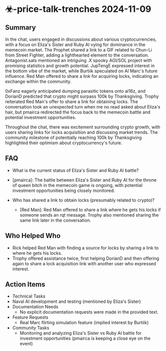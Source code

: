 # ☣-price-talk-trenches 2024-11-09

## Summary

In the chat, users engaged in discussions about various cryptocurrencies, with a focus on Eliza's Sister and Ruby AI
vying for dominance in the memecoin market. The Prophet shared a link to a GIF related to Chun-Li from Street Fighter,
adding a lighthearted element to the conversation. Antagonist.sats mentioned an intriguing .X spooky AGI/SOL project
with promising statistics and growth potential. JupTengE expressed interest in the bottom vibe of the market, while
Burtiik speculated on AI Marc's future influence. Red Man offered to share a link for acquiring locks, indicating an
exchange within the community.

0xFanz eagerly anticipated dumping parasitic tokens onto ai16z, and DorianD predicted that crypto might surpass 100k by Thanksgiving. Trophy reiterated Red Man's offer to share a link for obtaining locks. The conversation took an unexpected turn when me no read asked about Eliza's hair, but pmairca redirected the focus back to the memecoin battle and potential investment opportunities.

Throughout the chat, there was excitement surrounding crypto growth, with users sharing links for locks acquisition and discussing market trends. The community milestone of potentially reaching 100k by Thanksgiving highlighted their optimism about cryptocurrency's future.

## FAQ

- What is the current status of Eliza's Sister and Ruby AI battle?
- [pmairca]: The battle between Eliza's Sister and Ruby AI for the throne of queen bitch in the memecoin game is
  ongoing, with potential investment opportunities being closely monitored.

- Who has shared a link to obtain locks (presumably related to crypto)?
    - [Red Man]: Red Man offered to share a link where he gets his locks if someone sends an rqt message. Trophy also
      mentioned sharing the same link later in the conversation.

## Who Helped Who

- Rick helped Red Man with finding a source for locks by sharing a link to where he gets his locks.
- Trophy offered assistance twice, first helping DorianD and then offering again to share a lock acquisition link with another user who expressed interest.

## Action Items

- Technical Tasks
- Naval AI development and testing (mentioned by Eliza's Sister)
- Documentation Needs
    - No explicit documentation requests were made in the provided text.
- Feature Requests
    - Real Marc flirting simulation feature (implied interest by Burtiik)
- Community Tasks
    - Monitoring and analyzing Eliza's Sister vs Ruby AI battle for investment opportunities (pmairca is keeping a close
      eye on the event)
